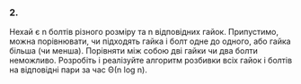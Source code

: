 ### 2.
Нехай є n болтів різного розміру та n відповідних гайок. Припустимо, можна порівнювати, чи підходять гайка і болт одне до одного, або гайка більша (чи менша). Порівняти між собою дві гайки чи два болти неможливо. Розробіть і реалізуйте алгоритм розбивки всіх гайок і болтів на відповідні пари за час Θ(n log n).
